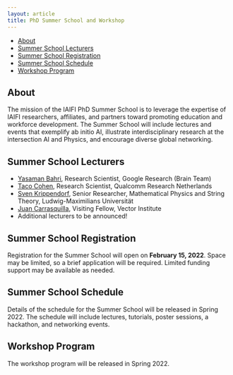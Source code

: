 ```yaml
---
layout: article
title: PhD Summer School and Workshop
---
```


<!---
The first annual IAIFI PhD Summer School will be held **August 1—August 5, 2022** at Northeastern University, followed by the IAIFI Summer Workshop **August 8—August 9, 2022**. 
{:.info}
--->

* [About](about)
* [Summer School Lecturers](#summer-school-lecturers)
* [Summer School Registration](#summer-school-registration)
* [Summer School Schedule](#summer-school-schedule)
* [Workshop Program](workshop-program)

## About
The mission of the IAIFI PhD Summer School is to leverage the expertise of IAIFI researchers, affiliates, and partners toward promoting education and workforce development. The Summer School will include lectures and events that exemplify ab initio AI, illustrate interdisciplinary research at the intersection AI and Physics, and encourage diverse global networking.

## Summer School Lecturers
* [Yasaman Bahri](https://yasamanb.github.io), Research Scientist, Google Research (Brain Team)
* [Taco Cohen](https://tacocohen.wordpress.com), Research Scientist, Qualcomm Research Netherlands
* [Sven Krippendorf](https://krippendorflab.github.io), Senior Researcher, Mathematical Physics and String Theory, Ludwig-Maximilians Universität
* [Juan Carrasquilla](https://vectorinstitute.ai/team/juan-felipe-carrasquilla/), Visiting Fellow, Vector Institute
* Additional lecturers to be announced!

## Summer School Registration
Registration for the Summer School will open on **February 15, 2022**. Space may be limited, so a brief application will be required. Limited funding support may be available as needed.

## Summer School Schedule
Details of the schedule for the Summer School will be released in Spring 2022. The schedule will include lectures, tutorials, poster sessions, a hackathon, and networking events.

## Workshop Program
The workshop program will be released in Spring 2022.
